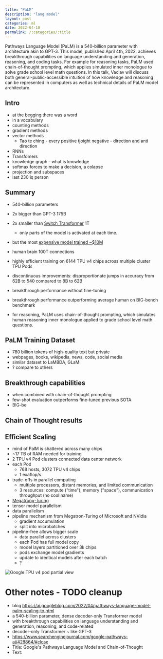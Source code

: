 ```yaml
---
title: "PaLM"
description: "lang model"
layout: post
categories: ml
date: 2022-04-10
permalink: /:categories/:title
---
```



Pathways Language Model (PaLM) is a 540-billion parameter with architecture akin to GPT-3.
This model, published April 4th, 2022, achieves breakthrough capabilities on language understanding and generation, reasoning, and coding tasks.
For example for reasoning tasks, PaLM used chain-of-thought prompting, which applies simulated inner monologue to solve grade school level math questions.
In this talk, Vaclav will discuss both general-public-accessible intuition of how knowledge and reasoning can be represented in computers as well as technical details of PaLM model architecture.

## Intro
- at the begging there was a word
- in a vocabulary
- counting methods
- gradient methods
- vector methods
    - Tao te ching - every positive tjoight negative - direction and anti direction
- RNNs
- Transfomers
- knowledge graph - what is knowledge
- softmax forces to make a decision, a colapse
- projection and subspaces
- last 230 iq person

## Summary
- 540-billion parameters
- 2x bigger than GPT-3 175B
- 2x smaller than [Switch Transformer](https://arxiv.org/pdf/2101.03961.pdf) 1T
  - only parts of the model is activated at each time.
- but the most [expensive model trained ~$10M](https://blog.heim.xyz/palm-training-cost/)
- human brain 100T connections

- highly efficient training on 6144 TPU v4 chips across multiple cluster TPU Pods
- discontinuous improvements: disproportionate jumps in accuracy from 62B to 540 compared to 8B to 62B
- breakthrough performance without fine-tuning
- breakthrough performance outperforming average human on BIG-bench benchmark
- for reasoning, PaLM uses chain-of-thought prompting, which simulates human reasoning inner monologue applied to grade school level math questions.


## PaLM Training Dataset
- 780 billion tokens of high-quality text but private
- webpages, books, wikipedia, news, code, social media
- similar dataset to LaMBDA, GLaM
- ? compare to others


## Breakthrough capabilities
- when combined with chain-of-thought prompting
- few-shot evaluation outperforms fine-tuned previous SOTA
- BIG-be


## Chain of Thought results


## Efficient Scaling
- mind of PalM is shattered across many chips
- ~17 TB of RAM needed for training
- 2 TPU v4 Pod clusters connected data center network
- each Pod 
  - 768 hosts, 3072 TPU v4 chips
  - 1 exaflop/s 
- trade-offs in parallel computing
  - multiple processors, distant memories, and limited communication
  - 3 resources: compute ("time"), memory ("space"), communication throughput (no cool name)
- [Megatrong-Turing](https://arxiv.org/pdf/2201.11990.pdf)
- tensor model parallelism
- data parallelism
- pipeline mechanism from Megatron-Turing of Microsoft and NVidia
  - gradient accumulation
  - split into microbatches
- pipeline-free allows bigger scale
  - data parallel across clusters
  - each Pod has full model copy
  - model layers partitioned over 3k chips
  - pods exchange model gradients
  - update to identical models after each batch
  - ?

![Google TPU v4 pod partial view](/images/google-tpu-v4-photo.png)


# Other notes - TODO cleanup
- blog https://ai.googleblog.com/2022/04/pathways-language-model-palm-scaling-to.html
- a 540-billion parameter, dense decoder-only Transformer model
- with breakthrough capabilities on language understanding and generation, reasoning, and code-related
- decoder-only Transformer ~ like GPT-3
- https://www.searchenginejournal.com/google-pathways-ai/428864/#close
- Title: 
	Google's Pathways Language Model and Chain-of-Thought
- Text:
	